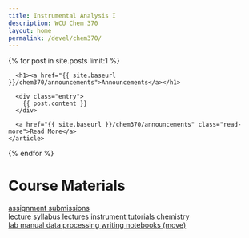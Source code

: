 ```yaml
---
title: Instrumental Analysis I
description: WCU Chem 370
layout: home
permalink: /devel/chem370/
---
```


<div class="card">
  {% for post in site.posts limit:1 %}
    <article class="post">

      <h1><a href="{{ site.baseurl }}/chem370/announcements">Announcements</a></h1>

      <div class="entry">
        {{ post.content }}
      </div>

      <a href="{{ site.baseurl }}/chem370/announcements" class="read-more">Read More</a>
    </article>
  {% endfor %}
</div>

<h1>Course Materials</h1>

<a class="homepage-button" href="{{site.baseurl}}/devel/chem370/assignments/submissions-monday.html">
  <i class="fa fa-paper-plane fa-lg"></i>
  assignment submissions
</a>

<div class="column">
<a class="homepage-button" href="{{site.baseurl}}/devel/chem370/syllabus">
<i class="fa fa-scroll fa-lg"></i>
lecture syllabus
</a>
<!-- <a class="homepage-button" href="{{site.baseurl}}/devel/chem370/schedule">
 <i class="fa fa-calendar-alt fa-lg"></i>
 lecture schedule
</a> -->
<a class="homepage-button" href="{{site.baseurl}}/devel/chem370/lectures">
  <i class="fa fa-chalkboard-teacher fa-lg"></i>
  lectures
</a>
<a class="homepage-button" href="{{site.baseurl}}/devel/chem370/instrument-tutorials">
  <i class="fa fa-digital-tachograph fa-lg"></i>
  instrument tutorials
</a>
<a class="homepage-button" href="{{site.baseurl}}/devel/chem370/chemistry">
  <i class="fa fa-atom fa-lg"></i>
  chemistry
</a>
</div>
<!-- <hr class="hr-line"> -->
<div class="column">
<a class="homepage-button" href="{{site.baseurl}}/devel/chem370/lab-manual">
    <i class="fa fa-vial fa-lg"></i>
    lab manual
</a>
<a class="homepage-button" href="{{site.baseurl}}/devel/chem370/data-processing">
    <i class="fa fa-chart-line fa-lg"></i>
    data processing
</a>
<a class="homepage-button" href="{{site.baseurl}}/devel/chem370/writing">
   <i class="fa fa-edit fa-lg"></i>
   writing
</a>
<a class="homepage-button" href="{{site.baseurl}}/devel/chem370/notebooks">
  <i class="fa fa-book-open fa-lg"></i>
  notebooks (move)
</a>
</div>
